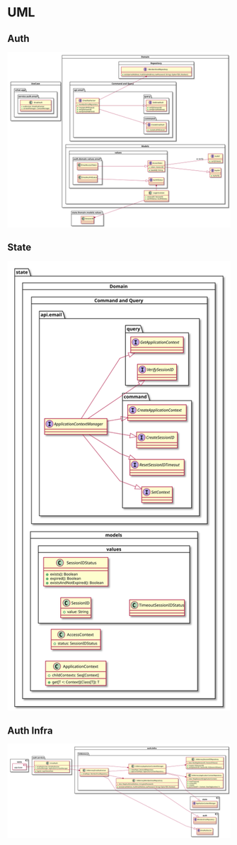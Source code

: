 # UML

## Auth
<img src="https://raw.githubusercontent.com/aya-eiya/gradle-vertx-sample/master/docs/generated/auth.svg" data-type="svg" style="width:640px">

## State
<img src="https://raw.githubusercontent.com/aya-eiya/gradle-vertx-sample/master/docs/generated/state.svg" data-type="svg" style="width:640px">

## Auth Infra
<img src="https://raw.githubusercontent.com/aya-eiya/gradle-vertx-sample/master/docs/generated/auth.Infra.svg" data-type="svg" style="width:640px">
